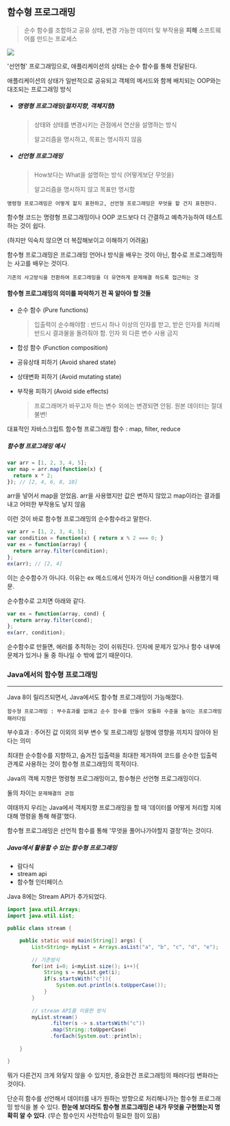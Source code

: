 ## 함수형 프로그래밍

> 순수 함수를 조합하고 공유 상태, 변경 가능한 데이터 및 부작용을 **피해** 소프트웨어를 만드는 프로세스



<img src="https://user-images.githubusercontent.com/6733004/46247710-5ce5fb00-c44a-11e8-9400-16dd44626820.png">



'선언형' 프로그래밍으로, 애플리케이션의 상태는 순수 함수를 통해 전달된다.

애플리케이션의 상태가 일반적으로 공유되고 객체의 메서드와 함께 배치되는 OOP와는 대조되는 프로그래밍 방식



- ##### 명령형 프로그래밍(절차지향, 객체지향)

  > 상태와 상태를 변경시키는 관점에서 연산을 설명하는 방식 
  >
  > 알고리즘을 명시하고, 목표는 명시하지 않음

- ##### 선언형 프로그래밍

  > How보다는 What을 설명하는 방식 (어떻게보단 무엇을)
  >
  > 알고리즘을 명시하지 않고 목표만 명시함



```
명령형 프로그래밍은 어떻게 할지 표현하고, 선언형 프로그래밍은 무엇을 할 건지 표현한다.
```



함수형 코드는 명령형 프로그래밍이나 OOP 코드보다 더 간결하고 예측가능하여 테스트하는 것이 쉽다.

(하지만 익숙치 않으면 더 복잡해보이고 이해하기 어려움)



함수형 프로그래밍은 프로그래밍 언어나 방식을 배우는 것이 아닌, 함수로 프로그래밍하는 사고를 배우는 것이다.

`기존의 사고방식을 전환하여 프로그래밍을 더 유연하게 문제해결 하도록 접근하는 것`



#### 함수형 프로그래밍의 의미를 파악하기 전 꼭 알아야 할 것들

- 순수 함수 (Pure functions)

  > 입출력이 순수해야함 : 반드시 하나 이상의 인자를 받고, 받은 인자를 처리해 반드시 결과물을 돌려줘야 함. 인자 외 다른 변수 사용 금지

- 합성 함수 (Function composition)

- 공유상태 피하기 (Avoid shared state)

- 상태변화 피하기 (Avoid mutating state)

- 부작용 피하기 (Avoid side effects)

  > 프로그래머가 바꾸고자 하는 변수 외에는 변경되면 안됨. 원본 데이터는 절대 불변!



대표적인 자바스크립트 함수형 프로그래밍 함수 : map, filter, reduce



##### 함수형 프로그래밍 예시

```javascript
var arr = [1, 2, 3, 4, 5];
var map = arr.map(function(x) {
  return x * 2;
}); // [2, 4, 6, 8, 10]
```

arr을 넣어서 map을 얻었음. arr을 사용했지만 값은 변하지 않았고 map이라는 결과를 내고 어떠한 부작용도 낳지 않음

이런 것이 바로 함수형 프로그래밍의 순수함수라고 말한다.



```javascript
var arr = [1, 2, 3, 4, 5];
var condition = function(x) { return x % 2 === 0; }
var ex = function(array) {
  return array.filter(condition);
};
ex(arr); // [2, 4]
```

이는 순수함수가 아니다. 이유는 ex 메소드에서 인자가 아닌 condition을 사용했기 때문.

순수함수로 고치면 아래와 같다.

```javascript
var ex = function(array, cond) {
  return array.filter(cond);
};
ex(arr, condition);
```

순수함수로 만들면, 에러를 추적하는 것이 쉬워진다. 인자에 문제가 있거나 함수 내부에 문제가 있거나 둘 중 하나일 수 밖에 없기 때문이다.





### Java에서의 함수형 프로그래밍

---

Java 8이 릴리즈되면서, Java에서도 함수형 프로그래밍이 가능해졌다.

```
함수형 프로그래밍 : 부수효과를 없애고 순수 함수를 만들어 모듈화 수준을 높이는 프로그래밍 패러다임
```

부수효과 : 주어진 값 이외의 외부 변수 및 프로그래밍 실행에 영향을 끼치지 않아야 된다는 의미

최대한 순수함수를 지향하고, 숨겨진 입출력을 최대한 제거하여 코드를 순수한 입출력 관계로 사용하는 것이 함수형 프로그래밍의 목적이다.



Java의 객체 지향은 명령형 프로그래밍이고, 함수형은 선언형 프로그래밍이다.

둘의 차이는 `문제해결의 관점`

여태까지 우리는 Java에서 객체지향 프로그래밍을 할 때 '데이터를 어떻게 처리할 지에 대해 명령을 통해 해결'했다.

함수형 프로그래밍은 선언적 함수를 통해 '무엇을 풀어나가야할지 결정'하는 것이다.



##### Java에서 활용할 수 있는 함수형 프로그래밍

- 람다식
- stream api
- 함수형 인터페이스



Java 8에는 Stream API가 추가되었다.

```java
import java.util.Arrays;
import java.util.List;

public class stream {

	public static void main(String[] args) {
		List<String> myList = Arrays.asList("a", "b", "c", "d", "e");
 
        // 기존방식
        for(int i=0; i<myList.size(); i++){
            String s = myList.get(i);
            if(s.startsWith("c")){
                System.out.println(s.toUpperCase());
            }
        }
 
        // stream API를 이용한 방식
        myList.stream()
              .filter(s -> s.startsWith("c"))
              .map(String::toUpperCase)
              .forEach(System.out::println);
 
	}

}
```

뭐가 다른건지 크게 와닿지 않을 수 있지만, 중요한건 프로그래밍의 패러다임 변화라는 것이다.

단순히 함수를 선언해서 데이터를 내가 원하는 방향으로 처리해나가는 함수형 프로그래밍 방식을 볼 수 있다. **한눈에 보더라도 함수형 프로그래밍은 내가 무엇을 구현했는지 명확히 알 수 있다**. (무슨 함수인지 사전학습이 필요한 점이 있음)





